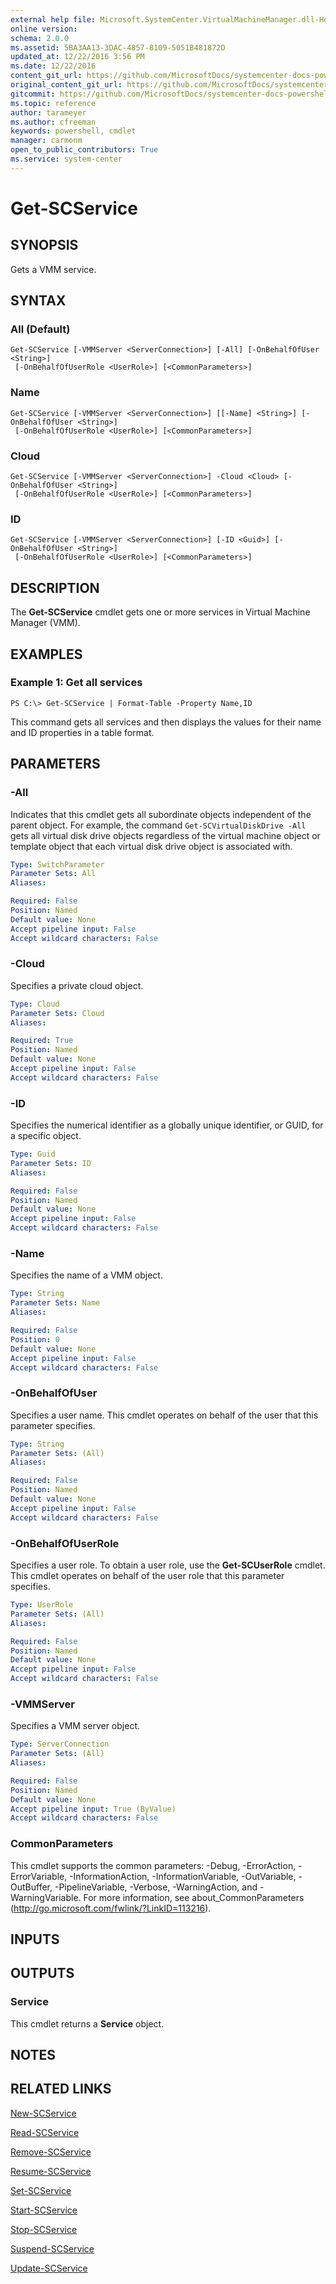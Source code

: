 ```yaml
---
external help file: Microsoft.SystemCenter.VirtualMachineManager.dll-Help.xml
online version: 
schema: 2.0.0
ms.assetid: 5BA3AA13-3DAC-4857-8109-5051B481872D
updated_at: 12/22/2016 3:56 PM
ms.date: 12/22/2016
content_git_url: https://github.com/MicrosoftDocs/systemcenter-docs-powershell/blob/live/systemcenter-cmdlets/SystemCenter2016/VirtualMachineManager/vlatest/Get-SCService.md
original_content_git_url: https://github.com/MicrosoftDocs/systemcenter-docs-powershell/blob/live/systemcenter-cmdlets/SystemCenter2016/VirtualMachineManager/vlatest/Get-SCService.md
gitcommit: https://github.com/MicrosoftDocs/systemcenter-docs-powershell/blob/96e5647587661652225fbdd2c797cd4d59d542bc/systemcenter-cmdlets/SystemCenter2016/VirtualMachineManager/vlatest/Get-SCService.md
ms.topic: reference
author: tarameyer
ms.author: cfreeman
keywords: powershell, cmdlet
manager: carmonm
open_to_public_contributors: True
ms.service: system-center
---
```


# Get-SCService

## SYNOPSIS
Gets a VMM service.

## SYNTAX

### All (Default)
```
Get-SCService [-VMMServer <ServerConnection>] [-All] [-OnBehalfOfUser <String>]
 [-OnBehalfOfUserRole <UserRole>] [<CommonParameters>]
```

### Name
```
Get-SCService [-VMMServer <ServerConnection>] [[-Name] <String>] [-OnBehalfOfUser <String>]
 [-OnBehalfOfUserRole <UserRole>] [<CommonParameters>]
```

### Cloud
```
Get-SCService [-VMMServer <ServerConnection>] -Cloud <Cloud> [-OnBehalfOfUser <String>]
 [-OnBehalfOfUserRole <UserRole>] [<CommonParameters>]
```

### ID
```
Get-SCService [-VMMServer <ServerConnection>] [-ID <Guid>] [-OnBehalfOfUser <String>]
 [-OnBehalfOfUserRole <UserRole>] [<CommonParameters>]
```

## DESCRIPTION
The **Get-SCService** cmdlet gets one or more services in Virtual Machine Manager (VMM).

## EXAMPLES

### Example 1: Get all services
```
PS C:\> Get-SCService | Format-Table -Property Name,ID
```

This command gets all services and then displays the values for their name and ID properties in a table format.

## PARAMETERS

### -All
Indicates that this cmdlet gets all subordinate objects independent of the parent object.
For example, the command `Get-SCVirtualDiskDrive -All` gets all virtual disk drive objects regardless of the virtual machine object or template object that each virtual disk drive object is associated with.

```yaml
Type: SwitchParameter
Parameter Sets: All
Aliases: 

Required: False
Position: Named
Default value: None
Accept pipeline input: False
Accept wildcard characters: False
```

### -Cloud
Specifies a private cloud object.

```yaml
Type: Cloud
Parameter Sets: Cloud
Aliases: 

Required: True
Position: Named
Default value: None
Accept pipeline input: False
Accept wildcard characters: False
```

### -ID
Specifies the numerical identifier as a globally unique identifier, or GUID, for a specific object.

```yaml
Type: Guid
Parameter Sets: ID
Aliases: 

Required: False
Position: Named
Default value: None
Accept pipeline input: False
Accept wildcard characters: False
```

### -Name
Specifies the name of a VMM object.

```yaml
Type: String
Parameter Sets: Name
Aliases: 

Required: False
Position: 0
Default value: None
Accept pipeline input: False
Accept wildcard characters: False
```

### -OnBehalfOfUser
Specifies a user name.
This cmdlet operates on behalf of the user that this parameter specifies.

```yaml
Type: String
Parameter Sets: (All)
Aliases: 

Required: False
Position: Named
Default value: None
Accept pipeline input: False
Accept wildcard characters: False
```

### -OnBehalfOfUserRole
Specifies a user role.
To obtain a user role, use the **Get-SCUserRole** cmdlet.
This cmdlet operates on behalf of the user role that this parameter specifies.

```yaml
Type: UserRole
Parameter Sets: (All)
Aliases: 

Required: False
Position: Named
Default value: None
Accept pipeline input: False
Accept wildcard characters: False
```

### -VMMServer
Specifies a VMM server object.

```yaml
Type: ServerConnection
Parameter Sets: (All)
Aliases: 

Required: False
Position: Named
Default value: None
Accept pipeline input: True (ByValue)
Accept wildcard characters: False
```

### CommonParameters
This cmdlet supports the common parameters: -Debug, -ErrorAction, -ErrorVariable, -InformationAction, -InformationVariable, -OutVariable, -OutBuffer, -PipelineVariable, -Verbose, -WarningAction, and -WarningVariable. For more information, see about_CommonParameters (http://go.microsoft.com/fwlink/?LinkID=113216).

## INPUTS

## OUTPUTS

### Service
This cmdlet returns a **Service** object.

## NOTES

## RELATED LINKS

[New-SCService](xref:SystemCenter2016/VirtualMachineManager/vlatest/New-SCService.md)

[Read-SCService](xref:SystemCenter2016/VirtualMachineManager/vlatest/Read-SCService.md)

[Remove-SCService](xref:SystemCenter2016/VirtualMachineManager/vlatest/Remove-SCService.md)

[Resume-SCService](xref:SystemCenter2016/VirtualMachineManager/vlatest/Resume-SCService.md)

[Set-SCService](xref:SystemCenter2016/VirtualMachineManager/vlatest/Set-SCService.md)

[Start-SCService](xref:SystemCenter2016/VirtualMachineManager/vlatest/Start-SCService.md)

[Stop-SCService](xref:SystemCenter2016/VirtualMachineManager/vlatest/Stop-SCService.md)

[Suspend-SCService](xref:SystemCenter2016/VirtualMachineManager/vlatest/Suspend-SCService.md)

[Update-SCService](xref:SystemCenter2016/VirtualMachineManager/vlatest/Update-SCService.md)

